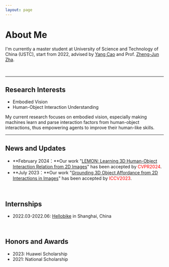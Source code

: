 ```yaml
---
layout: page
---
```


# About Me

I'm currently a master student at University of Science and Technology of China (USTC), start from 2022, advised by [Yang Cao](https://staff.iaticetc.cn:1234/) and Prof. [Zheng-Jun Zha](https://scholar.google.com.hk/citations?hl=zh-CN&user=gDnBC1gAAAAJ).

<br>

<!-- ## Academic Background -->

<!-- **<font color='red'>[Highlight]</font> I am looking for PhD to start in 2025 Fall. Contact me if you have any leads!** [talk with me](https://calendly.com/lancecai/meet-with-lance) -->

<!-- - **Sep 2022 - Now:** University of Science and Technology of China (USTC)
- **Sep 2018 - June 2022:** SiChuan Agriculture University (SICAU) -->

---

## Research Interests

- Embodied Vision
- Human-Object Interaction Understanding

My current research focuses on embodied vision, especially making machines learn and parse interaction factors from human-object interactions, thus empowering agents to improve their human-like skills.
<br>

---

## News and Updates
- **February 2024：**Our work "<u>[LEMON: Learning 3D Human-Object Interaction Relation from 2D Images](https://yyvhang.github.io/LEMON/)</u>" has been accepted by <font color='red'>CVPR2024</font>.
- **July 2023：**Our work "<u>[Grounding 3D Object Affordance from 2D Interactions in Images](https://yyvhang.github.io/publications/IAG/index.html)</u>" has been accepted by <font color='red'>ICCV2023</font>.

<br>

## Internships
- 2022.03-2022.06: [Hellobike](https://www.hello-inc.com/) in Shanghai, China

<br>

## Honors and Awards
- 2023: Huawei Scholarship
- 2021: National Scholarship

